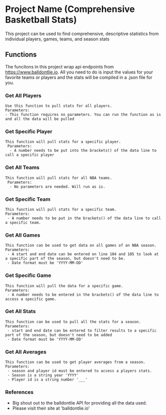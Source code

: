 # Project Name (Comprehensive Basketball Stats)

This project can be used to find comprehensive, descriptive statistics from individual players, games, teams, and season stats

## Functions

The funcitons in this project wrap api endpoints from https://www.balldontlie.io. All you need to do is input the values for your favorite teams or players and the stats will be compiled in a .json file for you.

### Get All Players
	Use this function to pull stats for all players. 
	Parameters: 
	- This function requires no parameters. You can run the function as is and all the data will be pulled

### Get Specific Player
	This function will pull stats for a specific player. 
	 Parameters: 
	  - A number needs to be put into the brackets() of the data line to call a specific player

### Get All Teams 
	This function will pull stats for all NBA teams. 
	 Parameters:
	  - No parameters are needed. Will run as is. 

### Get Specific Team
	This function will pull stats for a specific team. 
	Parameters: 
	 - A number needs to be put in the brackets() of the data line to call a specific team. 

### Get All Games 
	This function can be used to get data on all games of an NBA season.
	Parameters:
	 - A start and end date can be entered on line 104 and 105 to look at a specific part of the season, but doesn't need to be. 
	 - Date format must be 'YYYY-MM-DD'

### Get Specific Game
	This function will pull the data for a specific game. 
	Parameters: 
	 - A number needs to be entered in the brackets() of the data line to access a specific game.


### Get All Stats
	This function can be used to pull all the stats for a season. 
	Parameters:
	 - start and end date can be entered to filter results to a specific part of the season, but doesn't need to be added
	 - Date format must be 'YYYY-MM-DD'

### Get All Averages
	This function can be used to get player averages from a season. 
	Parameters:
	 - season and player id must be entered to access a players stats. 
	 - Season is a string year 'YYYY'
	 - Player id is a string number '___'
	

### References

- Big shout out to the balldontlie API for providing all the data used.
- Please visit their site at 'balldontlie.io'
